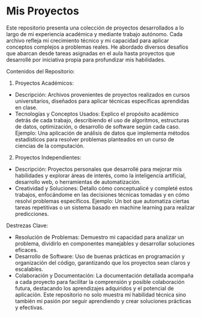# Mis Proyectos
Este repositorio presenta una colección de proyectos desarrollados a lo largo de mi experiencia académica y mediante trabajo autónomo. Cada archivo refleja mi crecimiento técnico y mi capacidad para aplicar conceptos complejos a problemas reales. He abordado diversos desafíos que abarcan desde tareas asignadas en el aula hasta proyectos que desarrollé por iniciativa propia para profundizar mis habilidades.

Contenidos del Repositorio:

1. Proyectos Académicos:
- Descripción: Archivos provenientes de proyectos realizados en cursos universitarios, diseñados para aplicar técnicas específicas aprendidas en clase.
- Tecnologías y Conceptos Usados: Explico el propósito académico detrás de cada trabajo, describiendo el uso de algoritmos, estructuras de datos, optimización, o desarrollo de software según cada caso.
Ejemplo: Una aplicación de análisis de datos que implementa métodos estadísticos para resolver problemas planteados en un curso de ciencias de la computación.

2. Proyectos Independientes:
- Descripción: Proyectos personales que desarrollé para mejorar mis habilidades y explorar áreas de interés, como la inteligencia artificial, desarrollo web, o herramientas de automatización.
- Creatividad y Soluciones: Detallo cómo conceptualicé y completé estos trabajos, enfocándome en las decisiones técnicas tomadas y en cómo resolví problemas específicos.
Ejemplo: Un bot que automatiza ciertas tareas repetitivas o un sistema basado en machine learning para realizar predicciones.

Destrezas Clave:
- Resolución de Problemas: Demuestro mi capacidad para analizar un problema, dividirlo en componentes manejables y desarrollar soluciones eficaces.
- Desarrollo de Software: Uso de buenas prácticas en programación y organización del código, garantizando que los proyectos sean claros y escalables.
- Colaboración y Documentación: La documentación detallada acompaña a cada proyecto para facilitar la comprensión y posible colaboración futura, destacando los aprendizajes adquiridos y el potencial de aplicación.
Este repositorio no solo muestra mi habilidad técnica sino también mi pasión por seguir aprendiendo y crear soluciones prácticas y efectivas.
